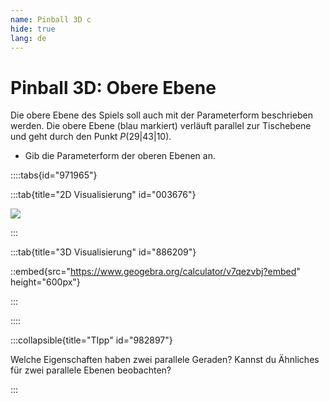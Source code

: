 ```yaml
---
name: Pinball 3D c
hide: true
lang: de
---
```


# Pinball 3D: Obere Ebene

Die obere Ebene des Spiels soll auch mit der Parameterform beschrieben werden. Die obere Ebene (blau markiert) verläuft parallel zur Tischebene und geht durch den Punkt $P(29|43|10)$. 

- Gib die Parameterform der oberen Ebenen an.

::::tabs{id="971965"}

:::tab{title="2D Visualisierung" id="003676"}

![](/assets/oberstufe/analytische-geometrie/parameterform-von-ebenen/pinball3d-obere-ebene.png)

:::

:::tab{title="3D Visualisierung" id="886209"}

::embed{src="https://www.geogebra.org/calculator/v7qezvbj?embed" height="600px"}


:::

::::

:::collapsible{title="TIpp" id="982897"}

Welche Eigenschaften haben zwei parallele Geraden? Kannst du Ähnliches für zwei parallele Ebenen beobachten?

:::
